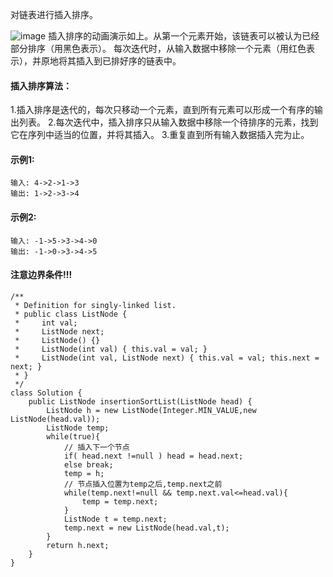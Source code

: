 对链表进行插入排序。

![image](https://github.com/xiaohuanxiong3/my-leetcode_road/blob/main/images/147.gif)
插入排序的动画演示如上。从第一个元素开始，该链表可以被认为已经部分排序（用黑色表示）。
每次迭代时，从输入数据中移除一个元素（用红色表示），并原地将其插入到已排好序的链表中。


#### 插入排序算法：
1.插入排序是迭代的，每次只移动一个元素，直到所有元素可以形成一个有序的输出列表。
2.每次迭代中，插入排序只从输入数据中移除一个待排序的元素，找到它在序列中适当的位置，并将其插入。
3.重复直到所有输入数据插入完为止。

#### 示例1:
```
输入: 4->2->1->3
输出: 1->2->3->4
```

#### 示例2:
```
输入: -1->5->3->4->0
输出: -1->0->3->4->5
```

#### 注意边界条件!!!
```
/**
 * Definition for singly-linked list.
 * public class ListNode {
 *     int val;
 *     ListNode next;
 *     ListNode() {}
 *     ListNode(int val) { this.val = val; }
 *     ListNode(int val, ListNode next) { this.val = val; this.next = next; }
 * }
 */
class Solution {
    public ListNode insertionSortList(ListNode head) {
        ListNode h = new ListNode(Integer.MIN_VALUE,new ListNode(head.val));
        ListNode temp;
        while(true){
            // 插入下一个节点
            if( head.next !=null ) head = head.next;
            else break;
            temp = h;
            // 节点插入位置为temp之后,temp.next之前
            while(temp.next!=null && temp.next.val<=head.val){
                temp = temp.next;
            }
            ListNode t = temp.next;
            temp.next = new ListNode(head.val,t);
        }
        return h.next;
    }
}
```
